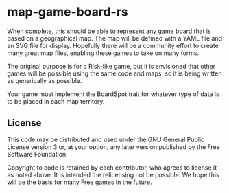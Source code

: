 # map-game-board-rs
When complete, this should be able to represent any game board that 
is based on a geographical map. The map will be defined with a YAML
file and an SVG file for display.  Hopefully there will be a community
effort to create many great map files, enabling these games to take
on many forms.

The original purpose is for a Risk-like game, but it is envisioned
that other games will be possible using the same code and maps, so it is
being written as generically as possible.

Your game must implement the BoardSpot trait for whatever type
of data is to be placed in each map territory.

## License

This code may be distributed and used under the GNU General Public License
version 3 or, at your option, any later version published by the
Free Software Foundation.

Copyright to code is retained by each contributor, who agrees to license
it as noted above.  It is intended
the relicensing not be possible.  We hope this will be the basis for many
Free games in the future.
